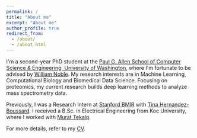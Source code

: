 ```yaml
---
permalink: /
title: "About me"
excerpt: "About me"
author_profile: true
redirect_from:
  - /about/
  - /about.html
---
```


I'm a second-year PhD student at the [Paul G. Allen School of Computer Science & Engineering, University of Washington](https://www.cs.washington.edu/), where I'm fortunate to be advised by [William Noble](https://noble.gs.washington.edu/~wnoble/). My research interests are in Machine Learning, Computational Biology and Biomedical Data Science. Focusing on proteomics, my current research builds deep learning methods to analyze mass spectrometry data.

Previously, I was a Research Intern at [Stanford BMIR](https://bmir.stanford.edu) with [Tina Hernandez-Boussard](https://med.stanford.edu/boussard-lab/people/tina_hernandez_boussard.html). I received a B.Sc. in Electrical Engineering from Koc University, where I worked with [Murat Tekalp](http://home.ku.edu.tr/~mtekalp/).

For more details, refer to my [CV](https://melihyilmaz.github.io/files/melih_yilmaz_cv.pdf).
